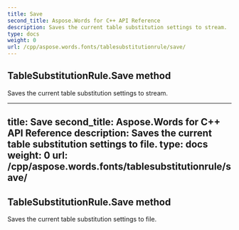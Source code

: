 ```yaml
---
title: Save
second_title: Aspose.Words for C++ API Reference
description: Saves the current table substitution settings to stream. 
type: docs
weight: 0
url: /cpp/aspose.words.fonts/tablesubstitutionrule/save/
---
```

## TableSubstitutionRule.Save method


Saves the current table substitution settings to stream.

---
title: Save
second_title: Aspose.Words for C++ API Reference
description: Saves the current table substitution settings to file. 
type: docs
weight: 0
url: /cpp/aspose.words.fonts/tablesubstitutionrule/save/
---
## TableSubstitutionRule.Save method


Saves the current table substitution settings to file.

